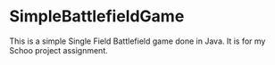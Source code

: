 # SimpleBattlefieldGame

This is a simple Single Field Battlefield game done in Java.
It is for my Schoo project assignment. 
